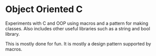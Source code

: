 # Object Oriented C 
Experiments with C and OOP using macros and a pattern for making classes. Also includes other useful libraries such as a string and bool library.

This is mostly done for fun. It is mostly a design pattern supported by macros.